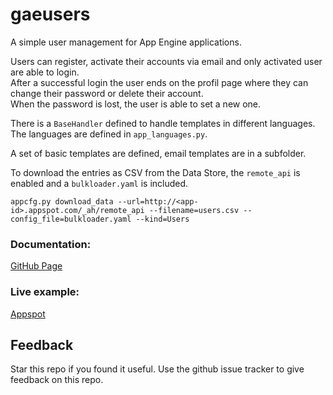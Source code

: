 #  gaeusers

A simple user management for App Engine applications.

Users can register, activate their accounts via email and only activated user are able to login.  
After a successful login the user ends on the profil page where they can change their password or delete their account.  
When the password is lost, the user is able to set a new one.

There is a `BaseHandler` defined to handle templates in different languages.  
The languages are defined in `app_languages.py`.  

A set of basic templates are defined, email templates are in a subfolder.

To download the entries as CSV from the Data Store, the `remote_api` is enabled and a `bulkloader.yaml` is included.

    appcfg.py download_data --url=http://<app-id>.appspot.com/_ah/remote_api --filename=users.csv --config_file=bulkloader.yaml --kind=Users

### Documentation:  
[GitHub Page](http://dbproductions.github.com/gaeusers/)

### Live example:  
[Appspot](http://gae-users.appspot.com/)

## Feedback
Star this repo if you found it useful. Use the github issue tracker to give feedback on this repo.
